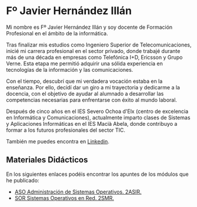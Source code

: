 # Fº Javier Hernández Illán
Mi nombre es Fº Javier Hernández Illán y soy docente de Formación Profesional en el ámbito de la informática.

Tras finalizar mis estudios como Ingeniero Superior de Telecomunicaciones, inicié mi carrera profesional en el sector privado, donde trabajé durante más de una década en empresas como Telefónica I+D, Ericsson y Grupo Verne. Esta etapa me permitió adquirir una sólida experiencia en tecnologías de la información y las comunicaciones.

Con el tiempo, descubrí que mi verdadera vocación estaba en la enseñanza. Por ello, decidí dar un giro a mi trayectoria y dedicarme a la docencia, con el objetivo de ayudar al alumnado a desarrollar las competencias necesarias para enfrentarse con éxito al mundo laboral.

Después de cinco años en el IES Severo Ochoa d'Elx (centro de excelencia en Informática y Comunicaciones), actualmente imparto clases de Sistemas y Aplicaciones Informáticas en el IES Macià Abela, donde contribuyo a formar a los futuros profesionales del sector TIC.

También me puedes encontra en [Linkedin](https://www.linkedin.com/in/fjavier-hernandez-illan/).

## Materiales Didácticos
En los siguientes enlaces podéis encontrar los apuntes de los módulos que he publicado:
- [ASO Administración de Sistemas Operativos. 2ASIR. ](https://fjavier-hernandez.github.io/aso/)
- [SOR Sistemas Operativos en Red. 2SMR. ](https://fjavier-hernandez.github.io/sor/)
